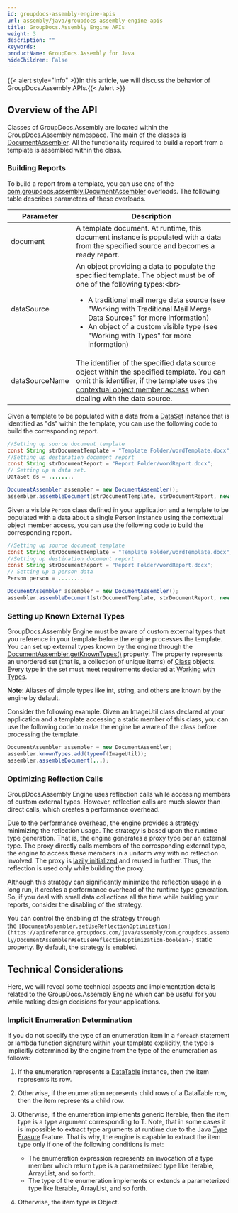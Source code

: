 ```yaml
---
id: groupdocs-assembly-engine-apis
url: assembly/java/groupdocs-assembly-engine-apis
title: GroupDocs.Assembly Engine APIs
weight: 3
description: ""
keywords: 
productName: GroupDocs.Assembly for Java
hideChildren: False
---
```

{{< alert style="info" >}}In this article, we will discuss the behavior of GroupDocs.Assembly APIs.{{< /alert >}}

## Overview of the API

Classes of GroupDocs.Assembly are located within the GroupDocs.Assembly namespace. The main of the classes is [DocumentAssembler](https://apireference.groupdocs.com/java/assembly/com.groupdocs.assembly/DocumentAssembler). All the functionality required to build a report from a template is assembled within the class.

### Building Reports

To build a report from a template, you can use one of the [com.groupdocs.assembly.DocumentAssembler](https://apireference.groupdocs.com/java/assembly/com.groupdocs.assembly/DocumentAssembler) overloads. The following table describes parameters of these overloads.

| Parameter | Description |
| --- | --- |
| document | A template document. At runtime, this document instance is populated with a data from the specified source and becomes a ready report. |
| dataSource | An object providing a data to populate the specified template. The object must be of one of the following types:<br\><ul><li>A traditional mail merge data source (see "Working with Traditional Mail Merge Data Sources" for more information)</li><li>An object of a custom visible type (see "Working with Types" for more information)</li></ul> |
| dataSourceName | The identifier of the specified data source object within the specified template. You can omit this identifier, if the template uses the [contextual object member access](https://docs.groupdocs.com/display/assemblynet/Template+Syntax+-+Part+1+of+2#TemplateSyntax-Part1of2-UsingContextualObjectMemberAccess) when dealing with the data source. |

Given a template to be populated with a data from a [DataSet](https://apireference.groupdocs.com/java/assembly/com.groupdocs.assembly.system.data/DataSet) instance that is identified as "ds" within the template, you can use the following code to build the corresponding report.

```java
//Setting up source document template
const String strDocumentTemplate = "Template Folder/wordTemplate.docx";
//Setting up destination document report
const String strDocumentReport = "Report Folder/wordReport.docx";
// Setting up a data set.
DataSet ds = ........

DocumentAssembler assembler = new DocumentAssembler();
assembler.assembleDocument(strDocumentTemplate, strDocumentReport, new DataSourceInfo(ds, "ds"));
```

Given a visible `Person` class defined in your application and a template to be populated with a data about a single Person instance using the contextual object member access, you can use the following code to build the corresponding report.

```java
//Setting up source document template
const String strDocumentTemplate = "Template Folder/wordTemplate.docx";
//Setting up destination document report
const String strDocumentReport = "Report Folder/wordReport.docx";
// Setting up a person data
Person person = ........

DocumentAssembler assembler = new DocumentAssembler();
assembler.assembleDocument(strDocumentTemplate, strDocumentReport, new DataSourceInfo(person, "PersonDS"));
```

### Setting up Known External Types

GroupDocs.Assembly Engine must be aware of custom external types that you reference in your template before the engine processes the template. You can set up external types known by the engine through the [DocumentAssembler.getKnownTypes()](https://apireference.groupdocs.com/java/assembly/com.groupdocs.assembly/DocumentAssembler#getKnownTypes--) property. The property represents an unordered set (that is, a collection of unique items) of [Class](http://docs.oracle.com/javase/7/docs/api/java/lang/Class.html) objects. Every type in the set must meet requirements declared at [Working with Types](https://docs.groupdocs.com/display/assemblynet/Template+Syntax+-+Part+1+of+2#TemplateSyntax-Part1of2-UsingTypes).

**Note:** Aliases of simple types like int, string, and others are known by the engine by default.

Consider the following example. Given an ImageUtil class declared at your application and a template accessing a static member of this class, you can use the following code to make the engine be aware of the class before processing the template.

```java
DocumentAssembler assembler = new DocumentAssembler;
assembler.knownTypes.add(typeof(ImageUtil));
assembler.assembleDocument(...);
```

### Optimizing Reflection Calls

GroupDocs.Assembly Engine uses reflection calls while accessing members of custom external types. However, reflection calls are much slower than direct calls, which creates a performance overhead.

Due to the performance overhead, the engine provides a strategy minimizing the reflection usage. The strategy is based upon the runtime type generation. That is, the engine generates a proxy type per an external type. The proxy directly calls members of the corresponding external type, the engine to access these members in a uniform way with no reflection involved. The proxy is [lazily initialized](http://en.wikipedia.org/wiki/Lazy_initialization) and reused in further. Thus, the reflection is used only while building the proxy.

Although this strategy can significantly minimize the reflection usage in a long run, it creates a performance overhead of the runtime type generation. So, if you deal with small data collections all the time while building your reports, consider the disabling of the strategy.

You can control the enabling of the strategy through the `[DocumentAssembler.setUseReflectionOptimization](https://apireference.groupdocs.com/java/assembly/com.groupdocs.assembly/DocumentAssembler#setUseReflectionOptimization-boolean-)` static property. By default, the strategy is enabled.

## Technical Considerations

Here, we will reveal some technical aspects and implementation details related to the GroupDocs.Assembly Engine which can be useful for you while making design decisions for your applications.

### Implicit Enumeration Determination

If you do not specify the type of an enumeration item in a `foreach` statement or lambda function signature within your template explicitly, the type is implicitly determined by the engine from the type of the enumeration as follows:

1.  If the enumeration represents a [DataTable](https://apireference.groupdocs.com/java/assembly/com.groupdocs.assembly.system.data/DataTable) instance, then the item represents its row.
2.  Otherwise, if the enumeration represents child rows of a DataTable row, then the item represents a child row.
3.  Otherwise, if the enumeration implements generic Iterable<T>, then the item type is a type argument corresponding to T. Note, that in some cases it is impossible to extract type arguments at runtime due to the Java [Type Erasure](http://docs.oracle.com/javase/tutorial/java/generics/erasure.html) feature. That is why, the engine is capable to extract the item type only if one of the following conditions is met:
  
    *   The enumeration expression represents an invocation of a type member which return type is a parameterized type like Iterable<String>, ArrayList<Integer>, and so forth.
    *   The type of the enumeration implements or extends a parameterized type like Iterable<String>, ArrayList<Integer>, and so forth.
4.  Otherwise, the item type is Object.
